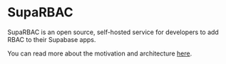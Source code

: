 # SupaRBAC

SupaRBAC is an open source, self-hosted service for developers to add RBAC to their Supabase apps.

You can read more about the motivation and architecture [here](https://supatable.com/suparbac).
